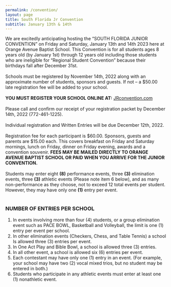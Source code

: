 ```yaml
---
permalink: /convention/
layout: page
title: South Florida Jr Convention
subtitle: January 13th & 14th
---
```

We are excitedly anticipating hosting the “SOUTH FLORIDA JUNIOR CONVENTION” on Friday and Saturday, January 13th and 14th 2023 here at Orange Avenue Baptist School. This Convention is for all students ages 8 years old (by January 1st) through 12 years old including those students who are ineligible for “Regional Student Convention” because their birthdays fall after December 31st.<br /><br />
Schools must be registered by November 14th, 2022 along with an approximate number of students, sponsors and guests. If not – a $50.00 late registration fee will be added to your school.<br /><br />
**YOU MUST REGISTER YOUR SCHOOL ONLINE AT:** [JRconvention.com](https://www.jrconvetnion.com) <br /><br />
Please call and confirm our receipt of your registration packet by December 14th, 2022 (772-461-1225).<br /><br />
Individual registration and Written Entries will be due December 12th, 2022.<br /><br />
Registration fee for each participant is $60.00. Sponsors, guests and parents are $15.00 each. This covers breakfast on Friday and Saturday mornings, lunch on Friday, dinner on Friday evening, awards and a convention souvenir. **FEES MAY BE MAILED DIRECTLY TO ORANGE AVENUE BAPTIST SCHOOL OR PAID WHEN YOU ARRIVE FOR THE JUNIOR CONVENTION.**<br /><br />
Students may enter eight **(8)** performance events, three **(3)** elimination events, three **(3)** athletic events (Please note item 6 below), and as many non-performance as they choose, not to exceed 12 total events per student. However, they may have only one **(1)** entry per event.<br /><br />

### NUMBER OF ENTRIES PER SCHOOL
1.	In events involving more than four (4) students, or a group elimination event such as PACE
BOWL, Basketball and Volleyball, the limit is one (1) entry per event per school.
2.	In other elimination events (Checkers, Chess, and Table Tennis) a school Is allowed three (3)
entries per event.
3.	In One Act Play and Bible Bowl, a school is allowed three (3) entries.
4.	In all other event, a school is allowed six (6) entries per event.
5.	Each contestant may have only one (1) entry in an event. (For example, your school may have
two (2) vocal mixed trios, but no student may be entered in both.)
6.	Students who participate in any athletic events must enter at least one (1) nonathletic event.
